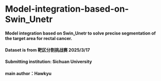 # Model-integration-based-on-Swin_Unetr
#### Model integration based on Swin_Unetr to solve precise segmentation of the target area for rectal cancer.
#### Dataset is from 靶区分割挑战赛 2025/3/17
#### Submitting institution: Sichuan University
#### main author：Hawkyu
